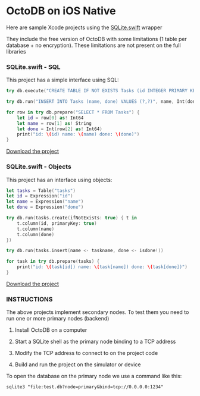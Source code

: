 OctoDB on iOS Native
====================

Here are sample Xcode projects using the [SQLite.swift](https://github.com/stephencelis/SQLite.swift) wrapper

They include the free version of OctoDB with some limitations (1 table per database + no encryption). These limitations are not present on the full libraries


### SQLite.swift - SQL

This project has a simple interface using SQL:

```swift
try db.execute("CREATE TABLE IF NOT EXISTS Tasks (id INTEGER PRIMARY KEY, name TEXT, done INTEGER)")

try db.run("INSERT INTO Tasks (name, done) VALUES (?,?)", name, Int(done!))

for row in try db.prepare("SELECT * FROM Tasks") {
    let id = row[0] as! Int64
    let name = row[1] as! String
    let done = Int(row[2] as! Int64)
    print("id: \(id) name: \(name) done: \(done)")
}
```

[Download the project](http://octodb.io/download/OctoDB-iOS-Xcode-SQLite.swift-SQL.tar.gz)


### SQLite.swift - Objects

This project has an interface using objects:

```swift
let tasks = Table("tasks")
let id = Expression("id")
let name = Expression("name")
let done = Expression("done")

try db.run(tasks.create(ifNotExists: true) { t in
    t.column(id, primaryKey: true)
    t.column(name)
    t.column(done)
})

try db.run(tasks.insert(name <- taskname, done <- isdone!))

for task in try db.prepare(tasks) {
    print("id: \(task[id]) name: \(task[name]) done: \(task[done])")
}
```

[Download the project](http://octodb.io/download/OctoDB-iOS-Xcode-SQLite.swift-Objects.tar.gz)



### INSTRUCTIONS

The above projects implement secondary nodes. To test them you need to run one or more primary nodes (backend)

1.  Install OctoDB on a computer

2.  Start a SQLite shell as the primary node binding to a TCP address

3.  Modify the TCP address to connect to on the project code

4.  Build and run the project on the simulator or device


To open the database on the primary node we use a command like this:

    sqlite3 "file:test.db?node=primary&bind=tcp://0.0.0.0:1234"
